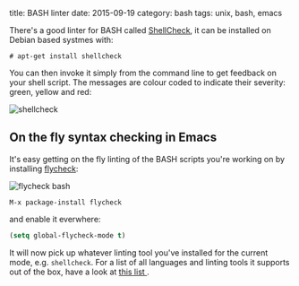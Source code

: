title: BASH linter
date: 2015-09-19
category: bash
tags: unix, bash, emacs

There's a good linter for BASH called
[ShellCheck](http://hackage.haskell.org/package/ShellCheck), it can be
installed on Debian based systmes with:

```
# apt-get install shellcheck
```

You can then invoke it simply from the command line to get feedback on
your shell script. The messages are colour coded to indicate their
severity: green, yellow and red:

<img
  class="centered"
  src="/graphics/2015/shellcheck.png"
  alt="shellcheck"
/>

## On the fly syntax checking in Emacs

It's easy getting on the fly linting of the BASH scripts you're
working on by installing [flycheck](http://www.flycheck.org):

<img
  class="centered"
  src="/graphics/emacs/2015/flycheck-bash.png"
  alt="flycheck bash"/>


```
M-x package-install flycheck
```

and enable it everwhere:

```lisp
(setq global-flycheck-mode t)
```

It will now pick up whatever linting tool you've installed for the
current mode, e.g. `shellcheck`. For a list of all languages and
linting tools it supports out of the box, have a look at
[this list ](http://www.flycheck.org/manual/latest/Supported-languages.html#Supported-languages).

